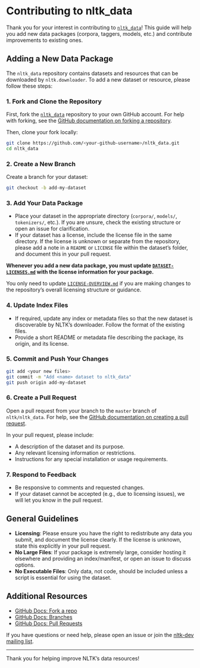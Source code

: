 # Contributing to nltk_data

Thank you for your interest in contributing to [`nltk_data`](https://github.com/nltk/nltk_data)! This guide will help you add new data packages (corpora, taggers, models, etc.) and contribute improvements to existing ones.

## Adding a New Data Package

The `nltk_data` repository contains datasets and resources that can be downloaded by `nltk.downloader`. To add a new dataset or resource, please follow these steps:

### 1. Fork and Clone the Repository

First, fork the [`nltk_data`](https://github.com/nltk/nltk_data) repository to your own GitHub account. For help with forking, see the [GitHub documentation on forking a repository](https://docs.github.com/en/get-started/quickstart/fork-a-repo).

Then, clone your fork locally:

```bash
git clone https://github.com/<your-github-username>/nltk_data.git
cd nltk_data
```

### 2. Create a New Branch

Create a branch for your dataset:

```bash
git checkout -b add-my-dataset
```

### 3. Add Your Data Package

- Place your dataset in the appropriate directory (`corpora/`, `models/`, `tokenizers/`, etc.). If you are unsure, check the existing structure or open an issue for clarification.
- If your dataset has a license, include the license file in the same directory. If the license is unknown or separate from the repository, please add a note in a `README` or `LICENSE` file within the dataset’s folder, and document this in your pull request.

**Whenever you add a new data package, you must update [`DATASET-LICENSES.md`](DATASET-LICENSES.md) with the license information for your package.**

You only need to update [`LICENSE-OVERVIEW.md`](LICENSE-OVERVIEW.md) if you are making changes to the repository’s overall licensing structure or guidance.

### 4. Update Index Files

- If required, update any index or metadata files so that the new dataset is discoverable by NLTK’s downloader. Follow the format of the existing files.
- Provide a short README or metadata file describing the package, its origin, and its license.

### 5. Commit and Push Your Changes

```bash
git add <your new files>
git commit -m "Add <name> dataset to nltk_data"
git push origin add-my-dataset
```

### 6. Create a Pull Request

Open a pull request from your branch to the `master` branch of `nltk/nltk_data`. For help, see the [GitHub documentation on creating a pull request](https://docs.github.com/en/pull-requests/collaborating-with-pull-requests/proposing-changes-to-your-work-with-pull-requests/creating-a-pull-request).

In your pull request, please include:
- A description of the dataset and its purpose.
- Any relevant licensing information or restrictions.
- Instructions for any special installation or usage requirements.

### 7. Respond to Feedback

- Be responsive to comments and requested changes.
- If your dataset cannot be accepted (e.g., due to licensing issues), we will let you know in the pull request.

## General Guidelines

- **Licensing**: Please ensure you have the right to redistribute any data you submit, and document the license clearly. If the license is unknown, state this explicitly in your pull request.
- **No Large Files**: If your package is extremely large, consider hosting it elsewhere and providing an index/manifest, or open an issue to discuss options.
- **No Executable Files**: Only data, not code, should be included unless a script is essential for using the dataset.

## Additional Resources

- [GitHub Docs: Fork a repo](https://docs.github.com/en/get-started/quickstart/fork-a-repo)
- [GitHub Docs: Branches](https://docs.github.com/en/get-started/quickstart/github-glossary#branch)
- [GitHub Docs: Pull Requests](https://docs.github.com/en/pull-requests)

If you have questions or need help, please open an issue or join the [nltk-dev mailing list](https://groups.google.com/forum/#!forum/nltk-dev).

---

Thank you for helping improve NLTK’s data resources!